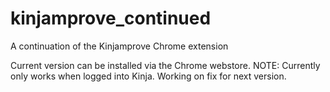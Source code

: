 # kinjamprove_continued
A continuation of the Kinjamprove Chrome extension

Current version can be installed via the Chrome webstore. 
NOTE: Currently only works when logged into Kinja. Working on fix for next version.
